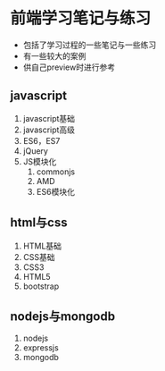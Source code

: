 # 前端学习笔记与练习
* 包括了学习过程的一些笔记与一些练习
* 有一些较大的案例
* 供自己preview时进行参考
## javascript
1. javascript基础
2. javascript高级
3. ES6，ES7
4. jQuery
5. JS模块化
   1. commonjs
   2. AMD
   3. ES6模块化
## html与css
1. HTML基础
2. CSS基础
3. CSS3
4. HTML5
5. bootstrap
## nodejs与mongodb
1. nodejs
2. expressjs
3. mongodb
